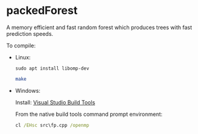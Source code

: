 # packedForest
A memory efficient and fast random forest which produces trees with fast prediction speeds.

To compile:

- Linux:

    `sudo apt install libomp-dev`

    ```sh
    make
    ```

- Windows:

    Install: [Visual Studio Build Tools](https://visualstudio.microsoft.com/downloads/#build-tools-for-visual-studio-2017)

    From the native build tools command prompt environment:

    ```cmd
    cl /EHsc src\fp.cpp /openmp
    ```